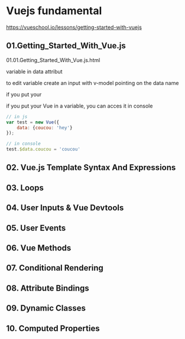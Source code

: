 # Vuejs fundamental

https://vueschool.io/lessons/getting-started-with-vuejs

## 01.Getting_Started_With_Vue.js

01.01.Getting_Started_With_Vue.js.html

variable in data attribut

to edit variable create an input with v-model pointing on the data name

if you put your

if you put your Vue in a variable, you can acces it in console

```js
// in js
var test = new Vue({
    data: {coucou: 'hey'}
});
```

```js
// in console
test.$data.coucou = 'coucou'
```

## 02. Vue.js Template Syntax And Expressions

## 03. Loops 

## 04. User Inputs & Vue Devtools 

## 05. User Events 

## 06. Vue Methods 

## 07. Conditional Rendering 

## 08. Attribute Bindings 

## 09. Dynamic Classes 

## 10. Computed Properties 
